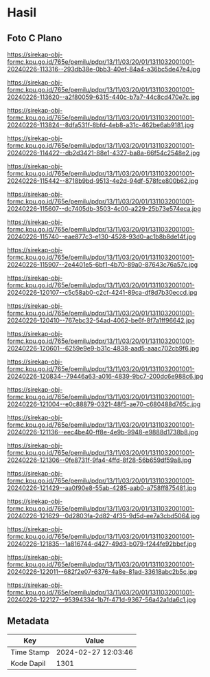 # Hasil

## Foto C Plano

https://sirekap-obj-formc.kpu.go.id/765e/pemilu/pdpr/13/11/03/20/01/1311032001001-20240226-113316--293db38e-0bb3-40ef-84a4-a36bc5de47e4.jpg

https://sirekap-obj-formc.kpu.go.id/765e/pemilu/pdpr/13/11/03/20/01/1311032001001-20240226-113620--a2f80059-6315-440c-b7a7-44c8cd470e7c.jpg

https://sirekap-obj-formc.kpu.go.id/765e/pemilu/pdpr/13/11/03/20/01/1311032001001-20240226-113824--8dfa531f-8bfd-4eb8-a31c-462be6ab9181.jpg

https://sirekap-obj-formc.kpu.go.id/765e/pemilu/pdpr/13/11/03/20/01/1311032001001-20240226-114422--db2d3421-88e1-4327-ba8a-66f54c2548e2.jpg

https://sirekap-obj-formc.kpu.go.id/765e/pemilu/pdpr/13/11/03/20/01/1311032001001-20240226-115442--8718b9bd-9513-4e2d-94df-578fce800b62.jpg

https://sirekap-obj-formc.kpu.go.id/765e/pemilu/pdpr/13/11/03/20/01/1311032001001-20240226-115607--dc7405db-3503-4c00-a229-25b73e574eca.jpg

https://sirekap-obj-formc.kpu.go.id/765e/pemilu/pdpr/13/11/03/20/01/1311032001001-20240226-115740--eae877c3-e130-4528-93d0-ac1b8b8de14f.jpg

https://sirekap-obj-formc.kpu.go.id/765e/pemilu/pdpr/13/11/03/20/01/1311032001001-20240226-115907--2e4401e5-6bf1-4b70-89a0-87643c76a57c.jpg

https://sirekap-obj-formc.kpu.go.id/765e/pemilu/pdpr/13/11/03/20/01/1311032001001-20240226-120107--c5c58ab0-c2cf-4241-89ca-df8d7b30eccd.jpg

https://sirekap-obj-formc.kpu.go.id/765e/pemilu/pdpr/13/11/03/20/01/1311032001001-20240226-120410--767ebc32-54ad-4062-be6f-8f7a1ff96642.jpg

https://sirekap-obj-formc.kpu.go.id/765e/pemilu/pdpr/13/11/03/20/01/1311032001001-20240226-120601--6259e9e9-b31c-4838-aad5-aaac702cb9f6.jpg

https://sirekap-obj-formc.kpu.go.id/765e/pemilu/pdpr/13/11/03/20/01/1311032001001-20240226-120834--79446a63-a016-4839-9bc7-200dc6e988c6.jpg

https://sirekap-obj-formc.kpu.go.id/765e/pemilu/pdpr/13/11/03/20/01/1311032001001-20240226-121004--e0c88879-0321-48f5-ae70-c680488d765c.jpg

https://sirekap-obj-formc.kpu.go.id/765e/pemilu/pdpr/13/11/03/20/01/1311032001001-20240226-121136--eec4be40-ff8e-4e9b-9948-e9888d1738b8.jpg

https://sirekap-obj-formc.kpu.go.id/765e/pemilu/pdpr/13/11/03/20/01/1311032001001-20240226-121306--0fe8731f-9fa4-4ffd-8f28-56b659df59a8.jpg

https://sirekap-obj-formc.kpu.go.id/765e/pemilu/pdpr/13/11/03/20/01/1311032001001-20240226-121429--aa0f90e8-55ab-4285-aab0-a758ff875481.jpg

https://sirekap-obj-formc.kpu.go.id/765e/pemilu/pdpr/13/11/03/20/01/1311032001001-20240226-121629--0d2803fa-2d82-4f35-9d5d-ee7a3cbd5064.jpg

https://sirekap-obj-formc.kpu.go.id/765e/pemilu/pdpr/13/11/03/20/01/1311032001001-20240226-121835--1a816744-d427-49d3-b079-f244fe92bbef.jpg

https://sirekap-obj-formc.kpu.go.id/765e/pemilu/pdpr/13/11/03/20/01/1311032001001-20240226-122011--682f2e07-6376-4a8e-81ad-33618abc2b5c.jpg

https://sirekap-obj-formc.kpu.go.id/765e/pemilu/pdpr/13/11/03/20/01/1311032001001-20240226-122127--95394334-1b7f-471d-9367-56a42a1da6c1.jpg


## Metadata

| Key        | Value               |
| ---------- | ------------------- |
| Time Stamp | 2024-02-27 12:03:46 |
| Kode Dapil | 1301                |



